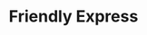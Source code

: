 ---
title: "Friendly Express"
url: /saint-simons-island/friendly-express-frederica-road-2/
shop: Lebensmittel
---